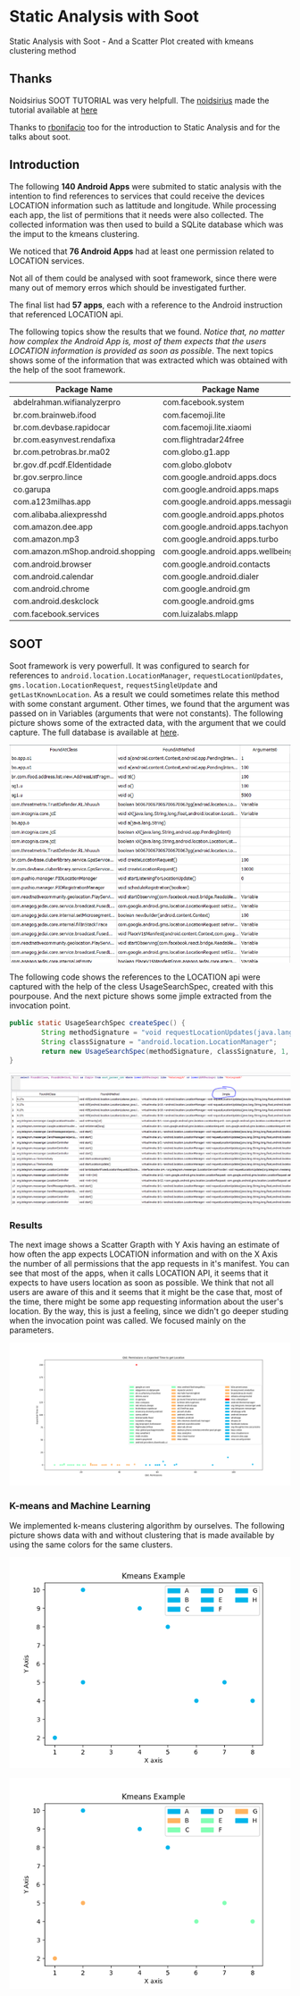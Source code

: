 # Static Analysis with Soot 
Static Analysis with Soot - And a Scatter Plot created with kmeans clustering method

## Thanks
Noidsirius SOOT TUTORIAL was very helpfull. The [noidsirius](https://github.com/noidsirius/) made the tutorial available at [here](https://github.com/noidsirius/SootTutorial)

Thanks to [rbonifacio](https://github.com/rbonifacio/pca) too for the introduction to Static Analysis and for the talks about soot.

## Introduction
The following **140 Android Apps** were submited to static analysis with the intention to find references to services that could receive the devices LOCATION information such as lattitude and longitude. While processing each app, the list of permitions that it needs were also collected. The collected information was then used to build a SQLite database which was the imput to the kmeans clustering.

We noticed that **76 Android Apps** had at least one permission related to LOCATION services.

Not all of them could be analysed with soot framework, since there were many out of memory erros which should be investigated further.

The final list had **57 apps**, each with a reference to the Android instruction that referenced LOCATION api. 

The following topics show the results that we found. _Notice that, no matter how complex the Android App is, most of them expects that the users LOCATION information is provided as soon as possible_. The next topics shows some of the information that was extracted which was obtained with the help of the soot framework.

| Package Name                      | Package Name                      | Package Name                      | Package Name                         | Package Name                       | Package Name                            | Package Name                        | Package Name                                  |
|-----------------------------------|-----------------------------------|-----------------------------------|--------------------------------------|------------------------------------|-----------------------------------------|-------------------------------------|-----------------------------------------------|
| abdelrahman.wifianalyzerpro       | com.facebook.system               | com.mcdo.mcdonalds                | com.spotify.music                    | com.android.providers.downloads.ui | com.google.android.googlequicksearchbox | com.miui.mishare.connectivity       | idm.internet.download.manager                 |
| br.com.brainweb.ifood             | com.facemoji.lite                 | com.mercadolibre                  | com.topjohnwu.magisk                 | com.android.soundrecorder          | com.google.android.ims                  | com.miui.msa.global                 | jp.naver.linecamera.android                   |
| br.com.devbase.rapidocar          | com.facemoji.lite.xiaomi          | com.mi.android.globalFileexplorer | com.ubercab                          | com.android.thememanager           | com.google.android.inputmethod.latin    | com.miui.notes                      | la.foton.brb.myphone                          |
| br.com.easynvest.rendafixa        | com.flightradar24free             | com.mi.android.globalminusscreen  | com.ubercab.driver                   | com.android.vending                | com.google.android.marvin.talkback      | com.miui.player                     | lssystem.com.grotg.hpp.lssmoneyscanner        |
| br.com.petrobras.br.ma02          | com.globo.g1.app                  | com.micredit.in                   | com.waze                             | com.anydesk.adcontrol.ad1          | com.google.android.music                | com.miui.screenrecorder             | me.hekr.hummingbird                           |
| br.gov.df.pcdf.EIdentidade        | com.globo.globotv                 | com.milink.service                | com.whatsapp                         | com.anydesk.anydeskandroid         | com.google.android.tts                  | com.miui.securitycenter             | net.relaxio.sleepo                            |
| br.gov.serpro.lince               | com.google.android.apps.docs      | com.miui.analytics                | com.whatsapp.w4b                     | com.appnewsdelivery.app            | com.google.android.videos               | com.miui.videoplayer                | org.ab.x48                                    |
| co.garupa                         | com.google.android.apps.maps      | com.miui.android.fashiongallery   | com.whatsapp_call_ip                 | com.aviationwb                     | com.google.android.youtube              | com.miui.weather2                   | org.pcdf.emailspitools                        |
| com.a123milhas.app                | com.google.android.apps.messaging | com.miui.calculator               | com.xiaomi.account                   | com.b2w.americanas                 | com.google.ar.core                      | com.miui.wmsvc                      | org.telegram.messenger                        |
| com.alibaba.aliexpresshd          | com.google.android.apps.photos    | com.miui.cleanmaster              | com.xiaomi.discover                  | com.b2winc.amedigital              | com.google.ar.lens                      | com.mywickr.wickr2                  | org.telegram.messenger.web                    |
| com.amazon.dee.app                | com.google.android.apps.tachyon   | com.miui.cloudbackup              | com.xiaomi.glgm                      | com.boticario.mobile               | com.hmdm.control                        | com.picsart.studio                  | org.thoughtcrime.securesms                    |
| com.amazon.mp3                    | com.google.android.apps.turbo     | com.miui.cloudservice             | com.xiaomi.midrop                    | com.canva.editor                   | com.imdb.mobile                         | com.pinterest                       | org.torproject.torbrowser                     |
| com.amazon.mShop.android.shopping | com.google.android.apps.wellbeing | com.miui.compass                  | com.xiaomi.payment                   | com.drilens.wamr                   | com.instagram.android                   | com.reddit.frontpage                | com.duokan.phone.remotecontroller.peel.plugin |
| com.android.browser               | com.google.android.contacts       | com.miui.fm                       | com.zhiliaoapp.musically             | com.ehub.phonefactoryreset         | com.kwai.video                          | com.schibsted.bomnegocio.androidApp | teludev.project.whatswebscan                  |
| com.android.calendar              | com.google.android.dialer         | com.miui.global.packageinstaller  | com.zoiper.android.app               | com.facebook.appmanager            | com.lakehorn.android.aeroweather        | com.sdpgames.sculptpeople           | uk.co.aifactory.chessfree                     |
| com.android.chrome                | com.google.android.gm             | com.miui.hybrid                   | deezer.android.app                   | com.facebook.katana                | com.lemon.lvoverseas                    | com.shopee.br                       | cn.wps.xiaomi.abroad.lite                     |
| com.android.deskclock             | com.google.android.gms            | com.miui.miservice                | homeworkout.homeworkouts.noequipment | com.facebook.orca                  | com.linkedin.android                    | com.snapchat.android                | com.duokan.phone.remotecontroller             |
| com.facebook.services             | com.luizalabs.mlapp               | com.snowcorp.stickerly.android    |                                      |                                    |                                         |                                     |                                               |

## SOOT
Soot framework is very powerfull. It was configured to search for references to ```android.location.LocationManager```, ```requestLocationUpdates```, ```gms.location.LocationRequest```, ```requestSingleUpdate``` and ```getLastKnownLocation```. As a result we could sometimes relate this method with some constant argument. Other times, we found that the argument was passed on in Variables (arguments that were not constants). The following picture shows some of the extracted data, with the argument that we could capture. The full database is available at [here](example-analysis/example-analysis.db).

![Basic Idea](example-analysis/images/Figure_6.png)

The following code shows the references to the LOCATION api were captured with the help of the cless UsageSearchSpec, created with this pourpouse. And the next picture shows some jimple extracted from the invocation point.

```java
public static UsageSearchSpec createSpec() {
		String methodSignature = "void requestLocationUpdates(java.lang.String,long,float,android.app.PendingIntent)";
		String classSignature = "android.location.LocationManager";
		return new UsageSearchSpec(methodSignature, classSignature, 1, 2);
}
```

![Basic Idea](example-analysis/images/Figure_5.png)

### Results
The next image shows a Scatter Grapth with Y Axis having an estimate of how often the app expects LOCATION information and with on the X Axis the number of all permissions that the app requests in it's manifest. You can see that most of the apps, when it calls LOCATION API, it seems that it expects to have users location as soon as possible. We think that not all users are aware of this and it seems that it might be the case that, most of the time, there might be some app requesting information about the user's location. By the way, this is just a feeling, since we didn't go deeper studing when the invocation point was called. We focused mainly on the parameters.

![Basic Idea](example-analysis/images/Figure_4.png)


### K-means and Machine Learning
We implemented k-means clustering algorithm by ourselves. The following picture shows data with and without clustering that is made available by using the same colors for the same clusters.

![Basic Idea](example-analysis/images/Figure_1.png)

![Basic Idea](example-analysis/images/Figure_2.png)

